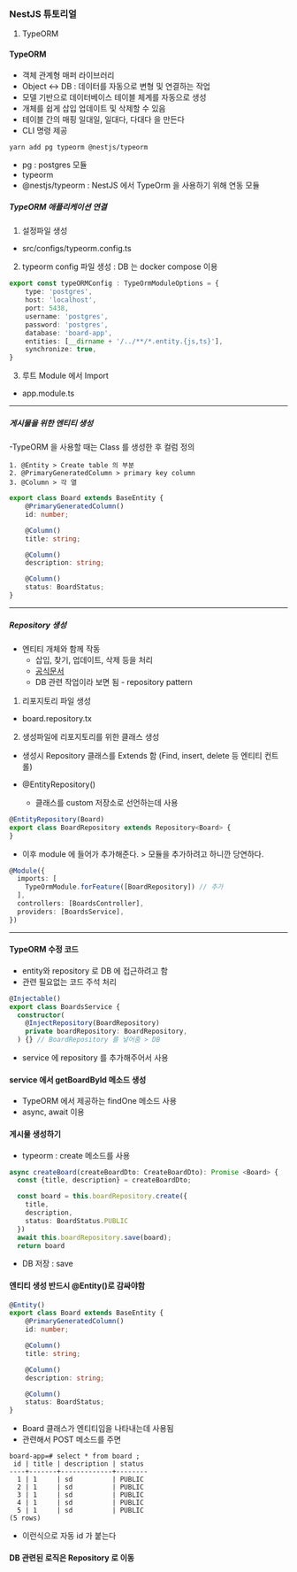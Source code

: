 ### NestJS 튜토리얼
1. TypeORM

#### TypeORM
- 객체 관계형 매퍼 라이브러리
- Object <-> DB : 데이터를 자동으로 변형 및 연결하는 작업
- 모델 기반으로 데이터베이스 테이블 체계를 자동으로 생성
- 개체를 쉽게 삽입 업데이트 및 삭제할 수 있음
- 테이블 간의 매핑 일대일, 일대다, 다대다 을 만든다
- CLI 명령 제공
```shell
yarn add pg typeorm @nestjs/typeorm
```
- pg : postgres 모듈
- typeorm 
- @nestjs/typeorm : NestJS 에서 TypeOrm 을 사용하기 위해 연동 모듈


##### TypeORM 애플리케이션 연결
1. 설정파일 생성
- src/configs/typeorm.config.ts
2. typeorm config 파일 생성 :  DB 는 docker compose 이용
```typescript
export const typeORMConfig : TypeOrmModuleOptions = {
    type: 'postgres',
    host: 'localhost',
    port: 5438,
    username: 'postgres',
    password: 'postgres',
    database: 'board-app',
    entities: [__dirname + '/../**/*.entity.{js,ts}'],
    synchronize: true,
}
```
3. 루트 Module 에서 Import
- app.module.ts

---
##### 게시물을 위한 엔티티 생성
-TypeORM 을 사용할 때는 Class 를 생성한 후 컬럼 정의
```shell
1. @Entity > Create table 의 부분
2. @PrimaryGeneratedColumn > primary key column
3. @Column > 각 열
```

```typescript
export class Board extends BaseEntity {
    @PrimaryGeneratedColumn()
    id: number;

    @Column()
    title: string;

    @Column()
    description: string;

    @Column()
    status: BoardStatus;
}
```
---
##### Repository 생성
- 엔티티 개체와 함께 작동 
  - 삽입, 찾기, 업데이트, 삭제 등을 처리
  - [공식문서](https://typeorm.delightful.studio/classes/_repository_repository_.repository.html)
  - DB 관련 작업이라 보면 됨 - repository pattern

1. 리포지토리 파일 생성
- board.repository.tx
2. 생성파일에 리포지토리를 위한 클래스 생성
- 생성시 Repository 클래스를 Extends 함 (Find, insert, delete 등 엔티티 컨트롤)

- @EntityRepository()
  - 클래스를 custom 저장소로 선언하는데 사용

```typescript
@EntityRepository(Board)
export class BoardRepository extends Repository<Board> {   
}
```
- 이후 module 에 들어가 추가해준다. > 모듈을 추가하려고 하니깐 당연하다.
```typescript
@Module({
  imports: [
    TypeOrmModule.forFeature([BoardRepository]) // 추가
  ],
  controllers: [BoardsController],
  providers: [BoardsService], 
})
```

---

#### TypeORM 수정 코드
- entity와 repository 로 DB 에 접근하려고 함
- 관련 필요없는 코드 주석 처리
```typescript
@Injectable()
export class BoardsService {
  constructor(
    @InjectRepository(BoardRepository)
    private boardRepository: BoardRepository,
  ) {} // BoardRepository 를 넣어줌 > DB
```
- service 에 repository 를 추가해주어서 사용

#### service 에서 getBoardById 메소드 생성
- TypeORM 에서 제공하는 findOne 메소드 사용
- async, await 이용


#### 게시물 생성하기
- typeorm : create 메소드를 사용
```typescript
async createBoard(createBoardDto: CreateBoardDto): Promise <Board> {
  const {title, description} = createBoardDto;

  const board = this.boardRepository.create({
    title,
    description,
    status: BoardStatus.PUBLIC
  })
  await this.boardRepository.save(board);
  return board
```
- DB 저장 : save

#### 엔티티 생성 반드시 @Entity()로 감싸야함
```typescript
@Entity()
export class Board extends BaseEntity {
    @PrimaryGeneratedColumn()
    id: number;

    @Column()
    title: string;

    @Column()
    description: string;

    @Column()
    status: BoardStatus;
}
```
- Board 클래스가 엔티티임을 나타내는데 사용됨
- 관련해서 POST 메소드를 주면
```shell
board-app=# select * from board ;
 id | title | description | status 
----+-------+-------------+--------
  1 | 1     | sd          | PUBLIC
  2 | 1     | sd          | PUBLIC
  3 | 1     | sd          | PUBLIC
  4 | 1     | sd          | PUBLIC
  5 | 1     | sd          | PUBLIC
(5 rows)
```
- 이런식으로 자동 id 가 붙는다
#### DB 관련된 로직은 Repository 로 이동
